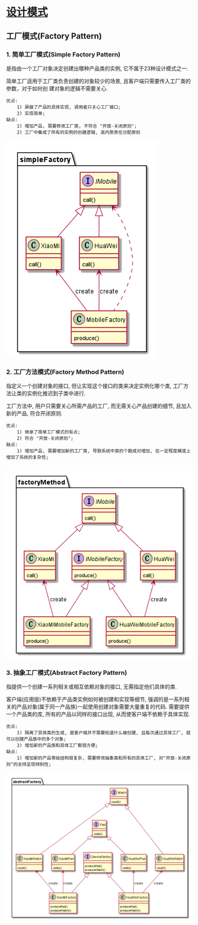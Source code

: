 # [设计模式](../README.md)

## 工厂模式(Factory Pattern)

### 1. 简单工厂模式(Simple Factory Pattern)

是指由一个工厂对象决定创建出哪种产品类的实例, 它不属于23种设计模式之一.

简单工厂适用于工厂类负责创建的对象较少的场景, 且客户端只需要传入工厂类的参数，对于如何创
建对象的逻辑不需要关心.

    优点:
        1) 屏蔽了产品的具体实现, 调用者只关心工厂接口;
        2) 实现简单;
    缺点:
        1) 增加产品, 需要修改工厂类, 不符合 "开放-关闭原则";
        2) 工厂中集成了所有的实例的创建逻辑, 高内聚责任分配原则    
![Alt text](https://github.com/lthaoshao/design-patterns-example/blob/master/pattern-factory/src/main/resources/simpleFactory.png?raw=true "简单工厂模式")
### 2. 工厂方法模式(Factory Method Pattern)

指定义一个创建对象的接口, 但让实现这个接口的类来决定实例化哪个类, 工厂方法让类的实例化推迟到子类中进行.

工厂方法中, 用户只需要关心所需产品的工厂, 而无需关心产品创建的细节, 且加入新的产品, 符合开闭原则.

    优点:
        1) 继承了简单工厂模式的有点;
        2) 符合 "开放-关闭原则";
    缺点:
        1) 增加产品, 需要增加新的工厂类, 导致系统中类的个数成对增加, 在一定程度横渡上增加了系统的复杂性;
![Alt text](https://github.com/lthaoshao/design-patterns-example/blob/master/pattern-factory/src/main/resources/factoryMehtod.png?raw=true "工厂方法模式")


### 3. 抽象工厂模式(Abstract Factory Pattern)
 
指提供一个创建一系列相关或相互依赖对象的接口, 无需指定他们具体的类.

客户端(应用层)不依赖于产品类实例如何被创建和实现等细节, 强调的是一系列相关的产品对象(属于同一产品族)一起使用创建对象需要大量重复的代码. 需要提供一个产品类的库, 所有的产品以同样的接口出现, 从而使客户端不依赖于具体实现.

    优点:
        1) 隔离了具体类的生成, 是客户端并不需要知道什么被创建, 且每次通过具体工厂, 就可以创建产品族中的多个对象;
        2) 增加新的产品族和具体工厂都很方便;
    缺点: 
        1) 增加新的产品等级结构很复杂, 需要修改抽象类和所有的具体工厂, 对"开放-关闭原则"的支持呈现倾斜性;        
![Alt text](https://github.com/lthaoshao/design-patterns-example/blob/master/pattern-factory/src/main/resources/abstractFactory.png?raw=true "抽象工厂模式")


